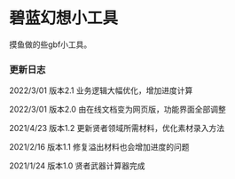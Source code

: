# 碧蓝幻想小工具
摸鱼做的些gbf小工具。
### 更新日志
2022/3/01 版本2.1 业务逻辑大幅优化，增加进度计算

2022/3/01 版本2.0 由在线文档变为网页版，功能界面全部调整

2021/4/23 版本1.2 更新贤者领域所需材料，优化素材录入方法

2021/2/16 版本1.1 修复溢出材料也会增加进度的问题

2021/1/24 版本1.0 贤者武器计算器完成